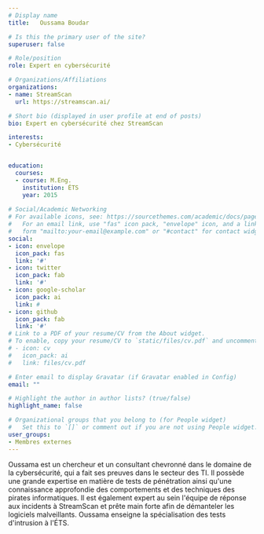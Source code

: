 ```yaml
---
# Display name
title:   Oussama Boudar

# Is this the primary user of the site?
superuser: false

# Role/position
role: Expert en cybersécurité

# Organizations/Affiliations
organizations:
- name: StreamScan
  url: https://streamscan.ai/

# Short bio (displayed in user profile at end of posts)
bio: Expert en cybersécurité chez StreamScan

interests:
- Cybersécurité


education:
  courses:
  - course: M.Eng. 
    institution: ÉTS
    year: 2015
 
# Social/Academic Networking
# For available icons, see: https://sourcethemes.com/academic/docs/page-builder/#icons
#   For an email link, use "fas" icon pack, "envelope" icon, and a link in the
#   form "mailto:your-email@example.com" or "#contact" for contact widget.
social:
- icon: envelope
  icon_pack: fas
  link: '#'
- icon: twitter
  icon_pack: fab
  link: '#'
- icon: google-scholar
  icon_pack: ai
  link: #
- icon: github
  icon_pack: fab
  link: '#'
# Link to a PDF of your resume/CV from the About widget.
# To enable, copy your resume/CV to `static/files/cv.pdf` and uncomment the lines below.
# - icon: cv
#   icon_pack: ai
#   link: files/cv.pdf

# Enter email to display Gravatar (if Gravatar enabled in Config)
email: ""

# Highlight the author in author lists? (true/false)
highlight_name: false

# Organizational groups that you belong to (for People widget)
#   Set this to `[]` or comment out if you are not using People widget.
user_groups:
- Membres externes
---
```


Oussama est un chercheur et un consultant chevronné dans le domaine de la cybersécurité, qui a fait ses preuves dans le secteur des TI. Il possède une grande expertise en matière de tests de pénétration ainsi qu'une connaissance approfondie des comportements et des techniques des pirates informatiques. Il est également expert au sein l'équipe de réponse aux incidents à StreamScan et prête main forte afin de démanteler les logiciels malveillants. Oussama enseigne la spécialisation des tests d'intrusion à l'ÉTS.
